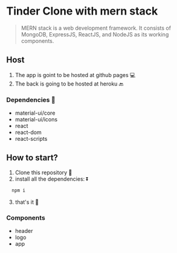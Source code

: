 # Tinder Clone with mern stack

> MERN stack is a web development framework. It consists of MongoDB, ExpressJS, ReactJS, and NodeJS as its working components.

## Host

1. The app is goint to be hosted at github pages :computer:
2. The back is going to be hosted at heroku :back:

### Dependencies :eyes:

- material-ui/core
- material-ui/icons
- react
- react-dom
- react-scripts

## How to start?

1. Clone this repository :paperclip:
2. install all the dependencies: :arrow_double_down:

```js
  npm i
```

3. that's it :rocket:

### Components

- header
- logo
- app
